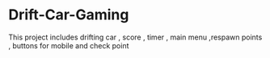 # Drift-Car-Gaming
This project includes drifting car , score , timer , main menu ,respawn points , buttons for mobile and check point
